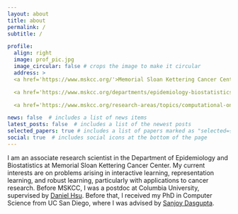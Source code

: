 ```yaml
---
layout: about
title: about
permalink: /
subtitle: /

profile:
  align: right
  image: prof_pic.jpg
  image_circular: false # crops the image to make it circular
  address: >
  <a href='https://www.mskcc.org/'>Memorial Sloan Kettering Cancer Center</a> <br>

  <a href='https://www.mskcc.org/departments/epidemiology-biostatistics'>Department of Epidemiology and Biostatistics</a> <br>

  <a href='https://www.mskcc.org/research-areas/topics/computational-oncology'>Computational Oncology</a> 

news: false  # includes a list of news items
latest_posts: false  # includes a list of the newest posts
selected_papers: true # includes a list of papers marked as "selected={true}"
social: true  # includes social icons at the bottom of the page
---
```


I am an associate research scientist in the Department of Epidemiology and Biostatistics at Memorial Sloan Kettering Cancer Center. My current interests are on problems arising in interactive learning, representation learning, and robust learning, particularly with applications to cancer research. Before MSKCC, I was a postdoc at Columbia University, supervised by [Daniel Hsu](https://www.cs.columbia.edu/~djhsu/). Before that, I received my PhD in Computer Science from UC San Diego, where I was advised by [Sanjoy Dasgupta](https://cseweb.ucsd.edu/~dasgupta/).
